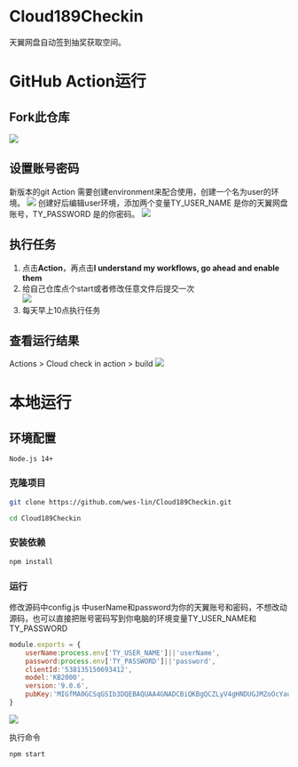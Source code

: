 # Cloud189Checkin
天翼网盘自动签到抽奖获取空间。

# GitHub Action运行
## Fork此仓库
![](https://cdn.jsdelivr.net/gh/wes-lin/Cloud189Checkin/image/fork.png)
## 设置账号密码
新版本的git Action 需要创建environment来配合使用，创建一个名为user的环境。
![](https://cdn.jsdelivr.net/gh/wes-lin/Cloud189Checkin/image/env.png)
创建好后编辑user环境，添加两个变量TY_USER_NAME 是你的天翼网盘账号，TY_PASSWORD 是的你密码。
![](https://cdn.jsdelivr.net/gh/wes-lin/Cloud189Checkin/image/config.png)
## 执行任务
1. 点击**Action**，再点击**I understand my workflows, go ahead and enable them**  
2. 给自己仓库点个start或者修改任意文件后提交一次  
![](http://tu.yaohuo.me/imgs/2020/06/34ca160c972b9927.png)
3. 每天早上10点执行任务

## 查看运行结果
Actions > Cloud check in action > build
![](https://cdn.jsdelivr.net/gh/wes-lin/Cloud189Checkin/image/action.png)

# 本地运行
## 环境配置 
```
Node.js 14+
```
### 克隆项目
```bash
git clone https://github.com/wes-lin/Cloud189Checkin.git
```
```bash
cd Cloud189Checkin
```
### 安装依赖
```bash
npm install
```
### 运行
​修改源码中config.js 中userName和password为你的天翼账号和密码，不想改动源码，也可以直接把账号密码写到你电脑的环境变量TY_USER_NAME和TY_PASSWORD
``` javascript
module.exports = {
    userName:process.env['TY_USER_NAME']||'userName',
    password:process.env['TY_PASSWORD']||'password',
    clientId:'538135150693412',
    model:'KB2000',
    version:'9.0.6',
    pubKey:'MIGfMA0GCSqGSIb3DQEBAQUAA4GNADCBiQKBgQCZLyV4gHNDUGJMZoOcYauxmNEsKrc0TlLeBEVVIIQNzG4WqjimceOj5R9ETwDeeSN3yejAKLGHgx83lyy2wBjvnbfm/nLObyWwQD/09CmpZdxoFYCH6rdDjRpwZOZ2nXSZpgkZXoOBkfNXNxnN74aXtho2dqBynTw3NFTWyQl8BQIDAQAB'
}
```
![](https://cdn.jsdelivr.net/gh/wes-lin/Cloud189Checkin/image/local.png)

执行命令
``` bash
npm start
```
